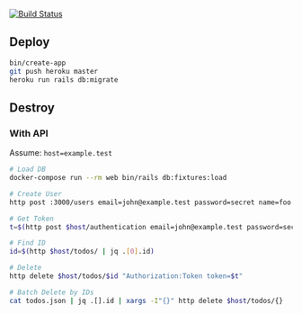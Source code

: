 [![Build Status](https://travis-ci.org/ksoda/todo-app.svg?branch=master)](https://travis-ci.org/ksoda/todo-app)

## Deploy

```sh
bin/create-app
git push heroku master
heroku run rails db:migrate
```

## Destroy

### With API

Assume: `host=example.test`

```sh
# Load DB
docker-compose run --rm web bin/rails db:fixtures:load

# Create User
http post :3000/users email=john@example.test password=secret name=foo

# Get Token
t=$(http post $host/authentication email=john@example.test password=secret | jq -r .token)

# Find ID
id=$(http $host/todos/ | jq .[0].id)

# Delete
http delete $host/todos/$id "Authorization:Token token=$t"
```

```sh
# Batch Delete by IDs
cat todos.json | jq .[].id | xargs -I"{}" http delete $host/todos/{}
```
